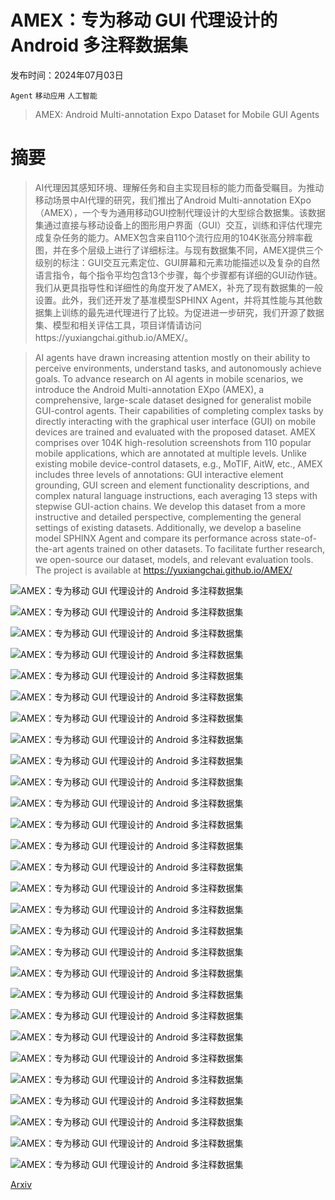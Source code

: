 # AMEX：专为移动 GUI 代理设计的 Android 多注释数据集

发布时间：2024年07月03日

`Agent` `移动应用` `人工智能`

> AMEX: Android Multi-annotation Expo Dataset for Mobile GUI Agents

# 摘要

> AI代理因其感知环境、理解任务和自主实现目标的能力而备受瞩目。为推动移动场景中AI代理的研究，我们推出了Android Multi-annotation EXpo（AMEX），一个专为通用移动GUI控制代理设计的大型综合数据集。该数据集通过直接与移动设备上的图形用户界面（GUI）交互，训练和评估代理完成复杂任务的能力。AMEX包含来自110个流行应用的104K张高分辨率截图，并在多个层级上进行了详细标注。与现有数据集不同，AMEX提供三个级别的标注：GUI交互元素定位、GUI屏幕和元素功能描述以及复杂的自然语言指令，每个指令平均包含13个步骤，每个步骤都有详细的GUI动作链。我们从更具指导性和详细性的角度开发了AMEX，补充了现有数据集的一般设置。此外，我们还开发了基准模型SPHINX Agent，并将其性能与其他数据集上训练的最先进代理进行了比较。为促进进一步研究，我们开源了数据集、模型和相关评估工具，项目详情请访问https://yuxiangchai.github.io/AMEX/。

> AI agents have drawn increasing attention mostly on their ability to perceive environments, understand tasks, and autonomously achieve goals. To advance research on AI agents in mobile scenarios, we introduce the Android Multi-annotation EXpo (AMEX), a comprehensive, large-scale dataset designed for generalist mobile GUI-control agents. Their capabilities of completing complex tasks by directly interacting with the graphical user interface (GUI) on mobile devices are trained and evaluated with the proposed dataset. AMEX comprises over 104K high-resolution screenshots from 110 popular mobile applications, which are annotated at multiple levels. Unlike existing mobile device-control datasets, e.g., MoTIF, AitW, etc., AMEX includes three levels of annotations: GUI interactive element grounding, GUI screen and element functionality descriptions, and complex natural language instructions, each averaging 13 steps with stepwise GUI-action chains. We develop this dataset from a more instructive and detailed perspective, complementing the general settings of existing datasets. Additionally, we develop a baseline model SPHINX Agent and compare its performance across state-of-the-art agents trained on other datasets. To facilitate further research, we open-source our dataset, models, and relevant evaluation tools. The project is available at https://yuxiangchai.github.io/AMEX/

![AMEX：专为移动 GUI 代理设计的 Android 多注释数据集](../../../paper_images/2407.17490/main-contribution.png)

![AMEX：专为移动 GUI 代理设计的 Android 多注释数据集](../../../paper_images/2407.17490/aitw_element2.png)

![AMEX：专为移动 GUI 代理设计的 Android 多注释数据集](../../../paper_images/2407.17490/AMEX_element2.png)

![AMEX：专为移动 GUI 代理设计的 Android 多注释数据集](../../../paper_images/2407.17490/AMEX_element3.png)

![AMEX：专为移动 GUI 代理设计的 Android 多注释数据集](../../../paper_images/2407.17490/AMEX_element4.png)

![AMEX：专为移动 GUI 代理设计的 Android 多注释数据集](../../../paper_images/2407.17490/pipeline.png)

![AMEX：专为移动 GUI 代理设计的 Android 多注释数据集](../../../paper_images/2407.17490/clickable.png)

![AMEX：专为移动 GUI 代理设计的 Android 多注释数据集](../../../paper_images/2407.17490/operation_steps.png)

![AMEX：专为移动 GUI 代理设计的 Android 多注释数据集](../../../paper_images/2407.17490/wordcloud.png)

![AMEX：专为移动 GUI 代理设计的 Android 多注释数据集](../../../paper_images/2407.17490/wrong-aitw2.png)

![AMEX：专为移动 GUI 代理设计的 Android 多注释数据集](../../../paper_images/2407.17490/wrong-aitw3.png)

![AMEX：专为移动 GUI 代理设计的 Android 多注释数据集](../../../paper_images/2407.17490/human-eval.png)

![AMEX：专为移动 GUI 代理设计的 Android 多注释数据集](../../../paper_images/2407.17490/before-filter.png)

![AMEX：专为移动 GUI 代理设计的 Android 多注释数据集](../../../paper_images/2407.17490/after-filter.png)

![AMEX：专为移动 GUI 代理设计的 Android 多注释数据集](../../../paper_images/2407.17490/before-som1.jpg)

![AMEX：专为移动 GUI 代理设计的 Android 多注释数据集](../../../paper_images/2407.17490/after-som1.jpg)

![AMEX：专为移动 GUI 代理设计的 Android 多注释数据集](../../../paper_images/2407.17490/before-som2.jpg)

![AMEX：专为移动 GUI 代理设计的 Android 多注释数据集](../../../paper_images/2407.17490/after-som2.jpg)

![AMEX：专为移动 GUI 代理设计的 Android 多注释数据集](../../../paper_images/2407.17490/extra-1.png)

![AMEX：专为移动 GUI 代理设计的 Android 多注释数据集](../../../paper_images/2407.17490/extra-2.png)

![AMEX：专为移动 GUI 代理设计的 Android 多注释数据集](../../../paper_images/2407.17490/extra-3.png)

![AMEX：专为移动 GUI 代理设计的 Android 多注释数据集](../../../paper_images/2407.17490/extra-inst1.png)

![AMEX：专为移动 GUI 代理设计的 Android 多注释数据集](../../../paper_images/2407.17490/extra-inst2.png)

![AMEX：专为移动 GUI 代理设计的 Android 多注释数据集](../../../paper_images/2407.17490/extra-inst3.png)

![AMEX：专为移动 GUI 代理设计的 Android 多注释数据集](../../../paper_images/2407.17490/extra-inst4.png)

![AMEX：专为移动 GUI 代理设计的 Android 多注释数据集](../../../paper_images/2407.17490/anti-script1.png)

![AMEX：专为移动 GUI 代理设计的 Android 多注释数据集](../../../paper_images/2407.17490/anti-script2.png)

![AMEX：专为移动 GUI 代理设计的 Android 多注释数据集](../../../paper_images/2407.17490/anti-script3.png)

[Arxiv](https://arxiv.org/abs/2407.17490)